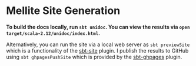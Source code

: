 # Mellite Site Generation

__To build the docs locally, run `sbt unidoc`. You can view the results via `open target/scala-2.12/unidoc/index.html`.__

Alternatively, you can run the site via a local web server as `sbt previewSite` which is a functionality of the [sbt-site](https://github.com/sbt/sbt-site) plugin. I publish the
 results to GitHub using `sbt ghpagesPushSite` which is provided by the [sbt-ghpages](https://github.com/sbt/sbt-ghpages) plugin.
